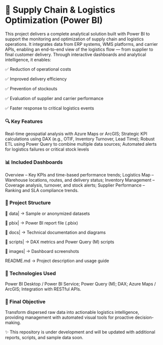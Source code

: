 # 🚚 Supply Chain & Logistics Optimization (Power BI)

This project delivers a complete analytical solution built with Power BI to support the monitoring and optimization of supply chain and logistics operations. It integrates data from ERP systems, WMS platforms, and carrier APIs, enabling an end-to-end view of the logistics flow — from supplier to final customer delivery. Through interactive dashboards and analytical intelligence, it enables:

✅ Reduction of operational costs

✅ Improved delivery efficiency

✅ Prevention of stockouts

✅ Evaluation of supplier and carrier performance

✅ Faster response to critical logistics events

### 🔍 Key Features

Real-time geospatial analysis with Azure Maps or ArcGIS; 
Strategic KPI calculations using DAX (e.g., OTIF, Inventory Turnover, Lead Time); 
Robust ETL using Power Query to combine multiple data sources; 
Automated alerts for logistics failures or critical stock levels

### 📊 Included Dashboards

Overview – Key KPIs and time-based performance trends; 
Logistics Map – Warehouse locations, routes, and delivery status;
Inventory Management – Coverage analysis, turnover, and stock alerts;
Supplier Performance – Ranking and SLA compliance trends.

### 📁 Project Structure

📁 data|         → Sample or anonymized datasets

📁 pbix|         → Power BI report file (.pbix)

📁 docs|         → Technical documentation and diagrams

📁 scripts|      → DAX metrics and Power Query (M) scripts

📁 images|       → Dashboard screenshots

README.md       → Project description and usage guide

### 🧰 Technologies Used

Power BI Desktop / Power BI Service;
Power Query (M);
DAX;
Azure Maps / ArcGIS;
Integration with RESTful APIs.

### 📌 Final Objective

Transform dispersed raw data into actionable logistics intelligence, providing management with automated visual tools for proactive decision-making.

✨ This repository is under development and will be updated with additional reports, scripts, and sample data soon.
